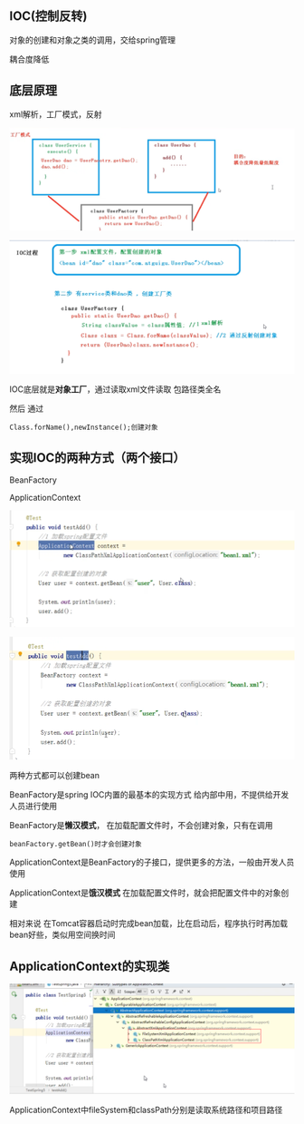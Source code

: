 IOC(控制反转)
---
对象的创建和对象之类的调用，交给spring管理

耦合度降低

底层原理
---
xml解析，工厂模式，反射

![img_1.png](img_1.png)

![img.png](img.png)

IOC底层就是**对象工厂**，通过读取xml文件读取 包路径类全名

然后 通过 

    Class.forName(),newInstance();创建对象


实现IOC的两种方式（两个接口）
---

BeanFactory

ApplicationContext

![img_2.png](img_2.png)

![img_3.png](img_3.png)

两种方式都可以创建bean

BeanFactory是spring IOC内置的最基本的实现方式 给内部中用，不提供给开发人员进行使用

BeanFactory是**懒汉模式**， 在加载配置文件时，不会创建对象，只有在调用

    beanFactory.getBean()时才会创建对象

ApplicationContext是BeanFactory的子接口，提供更多的方法，一般由开发人员使用

ApplicationContext是**饿汉模式** 在加载配置文件时，就会把配置文件中的对象创建

相对来说 在Tomcat容器启动时完成bean加载，比在启动后，程序执行时再加载bean好些，类似用空间换时间

ApplicationContext的实现类
---

![img_4.png](img_4.png)

ApplicationContext中fileSystem和classPath分别是读取系统路径和项目路径